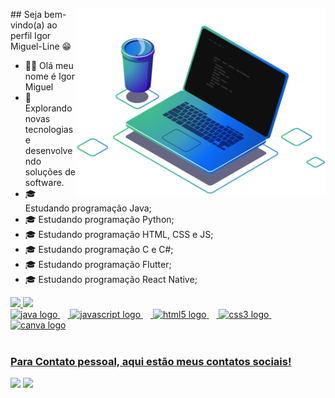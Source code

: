 <img src="https://raw.githubusercontent.com/090Raphael/imagens/86227742a4942ef2d095bfb6e68ad9767f208ef9/imagens/ilustra%C3%A7%C3%A3o%20de%20computador%202.png" alt="ilustração de um computador" min-width="400px" max-width="400px" width="400px" align="right">## Seja bem-vindo(a) ao perfil Igor Miguel-Line 😁
- 🙋‍♂️ Olá meu nome é Igor Miguel
- 🤔 Explorando novas tecnologias e desenvolvendo soluções de software.
- 🎓 Estudando programação Java;
- 🎓 Estudando programação Python;
- 🎓 Estudando programação HTML, CSS e JS;
- 🎓 Estudando programação C e C#;
- 🎓 Estudando programação Flutter;
- 🎓 Estudando programação React Native;


 <div>
   <a href="https://github.com/IgorMiguel-Line">
   <img height="180em" src="https://github-readme-stats.vercel.app/api?username=IgorMiguel-Line&show_icons=true&theme=tokyonight&include_all_commits=true&count_private=true"/>
   <img height="180em" src="https://github-readme-stats.vercel.app/api/top-langs/?username=IgorMiguel-Line&layout=compact&langs_count=6&theme=tokyonight"/>
</div>
    
<div align="left">
  <img src="https://skillicons.dev/icons?i=java" height="30" alt="java logo"  />
  <img width="12" />
  <img src="https://skillicons.dev/icons?i=js" height="30" alt="javascript logo"  />
  <img width="12" />
  <img src="https://skillicons.dev/icons?i=html" height="30" alt="html5 logo"  />
  <img width="12" />
  <img src="https://skillicons.dev/icons?i=css" height="30" alt="css3 logo"  />
  <img width="12" />
  <img src="https://cdn.simpleicons.org/canva/00C4CC" height="30" alt="canva logo"  />
</div>
 
<br>
 
### Para Contato pessoal, aqui estão meus contatos sociais!
 
<div> 
  <a href="https://www.instagram.com/elysia__s2/" target="_blank"><img src="https://img.shields.io/badge/-Instagram-%23E4405F?style=for-the-badge&logo=instagram&logoColor=white" target="_blank"></a>
  <a href = "mailto:workspace.igor.miguel@gmail.com"><img src="https://img.shields.io/badge/-Gmail-%23333?style=for-the-badge&logo=gmail&logoColor=white" target="_blank"></a>
</div>
